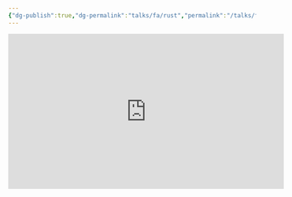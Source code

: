 ```yaml
---
{"dg-publish":true,"dg-permalink":"talks/fa/rust","permalink":"/talks/fa/rust/","created":"2023-08-28T20:02:32.000+07:00","updated":"2024-11-07T00:37:04.619+07:00"}
---
```





<iframe width="560" height="315" src="https://www.youtube.com/embed/videoseries?list=PLH9G_m3SzhWvPqP2eF-aHikD1Q6wU4EOW"
	title="YouTube video player" frameborder="0"
	allow="accelerometer; autoplay; clipboard-write; encrypted-media; gyroscope; picture-in-picture"
	allowfullscreen></iframe>
